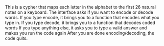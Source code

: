 This is a cypher that maps each letter in the alphabet to the first 26 natural notes on a keyboard.
The interface asks if you want to encode or decode words. If you type encode, it brings you to a function that encodes what you type in. 
If you type decode, it brings you to a function that decodes coded words
If you type anything else, it asks you to type a valid answer and makes you run the code again
After you are done encoding/decoding, the code quits.
